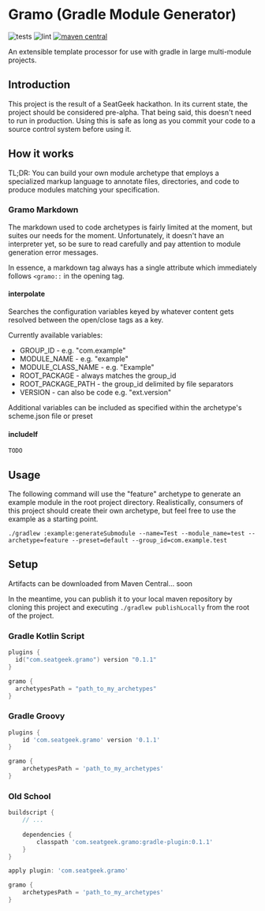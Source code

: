 # Gramo (Gradle Module Generator)
![tests](https://github.com/seatgeek/gramo/workflows/Test/badge.svg)
![lint](https://github.com/seatgeek/gramo/workflows/Lint/badge.svg)
[![maven central](https://maven-badges.herokuapp.com/maven-central/com.seatgeek.gramo/gradle-plugin/badge.svg)](https://maven-badges.herokuapp.com/maven-central/com.seatgeek.gramo/gradle-plugin)

An extensible template processor for use with gradle in large multi-module projects.

## Introduction
This project is the result of a SeatGeek hackathon. In its current state, the project should 
be considered pre-alpha. That being said, this doesn't need to run in production. Using this is
safe as long as you commit your code to a source control system before using it.

## How it works
TL;DR: You can build your own module archetype that employs a specialized markup
language to annotate files, directories, and code to produce modules matching your specification.

### Gramo Markdown
The markdown used to code archetypes is fairly limited at the moment, but suites our needs for
the moment. Unfortunately, it doesn't have an interpreter yet, so be sure to read carefully and 
pay attention to module generation error messages.

In essence, a markdown tag always has a single attribute which immediately follows `<gramo::` 
in the opening tag.

#### interpolate 
Searches the configuration variables keyed by whatever content gets resolved between the open/close tags as a key.

Currently available variables:
 - GROUP_ID - e.g. "com.example"
 - MODULE_NAME - e.g. "example"
 - MODULE_CLASS_NAME - e.g. "Example"
 - ROOT_PACKAGE - always matches the group_id
 - ROOT_PACKAGE_PATH - the group_id delimited by file separators
 - VERSION - can also be code e.g. "ext.version" 

Additional variables can be included as specified within the archetype's scheme.json file or preset

#### includeIf

```
TODO
```

## Usage

The following command will use the "feature" archetype to generate an example module in 
the root project directory. Realistically, consumers of this project should create their
own archetype, but feel free to use the example as a starting point.

```
./gradlew :example:generateSubmodule --name=Test --module_name=test --archetype=feature --preset=default --group_id=com.example.test
```

## Setup
Artifacts can be downloaded from Maven Central... soon

In the meantime, you can publish it to your local maven repository by cloning this project
and executing `./gradlew publishLocally` from the root of the project.

### Gradle Kotlin Script
```kotlin
plugins {
  id("com.seatgeek.gramo") version "0.1.1"
}

gramo {
  archetypesPath = "path_to_my_archetypes"
}
```

### Gradle Groovy
```groovy
plugins {
    id 'com.seatgeek.gramo' version '0.1.1'
}

gramo {
    archetypesPath = 'path_to_my_archetypes'
}
```

### Old School
```groovy
buildscript {
    // ...
    
    dependencies {
        classpath 'com.seatgeek.gramo:gradle-plugin:0.1.1'
    }
}

apply plugin: 'com.seatgeek.gramo'

gramo {
    archetypesPath = 'path_to_my_archetypes'
}
```
